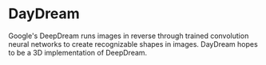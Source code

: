 # DayDream
Google's DeepDream runs images in reverse through trained convolution neural networks to create recognizable shapes in images. DayDream hopes to be a 3D implementation of DeepDream.
